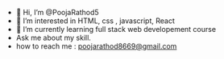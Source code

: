 - 👋 Hi, I’m @PoojaRathod5
- 👀 I’m interested in HTML, css , javascript, React
- 🌱 I’m currently learning full stack web developement course
- Ask me about my skill.
- how to reach me : poojarathod8669@gmail.com 
